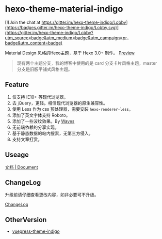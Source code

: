 hexo-theme-material-indigo
================

[![Join the chat at https://gitter.im/hexo-theme-indigo/Lobby](https://badges.gitter.im/hexo-theme-indigo/Lobby.svg)](https://gitter.im/hexo-theme-indigo/Lobby?utm_source=badge&utm_medium=badge&utm_campaign=pr-badge&utm_content=badge)

Material Design 风格的Hexo主题，基于 Hexo 3.0+ 制作。 [Preview](http://imys.net/)

> 现有两个主题分支，我的博客中使用的是 card 分支卡片风格主题，master 分支是旧版平铺式风格主题。

## Feature

1. 仅支持 IE10+ 等现代浏览器。
2. 去 jQuery，更轻。相信现代浏览器的原生兼容性。
3. 使用 Less 作为 css 预处理器，需要安装 `hexo-renderer-less`。
4. 添加了英文字体支持 Roboto。
5. 添加了一些波纹效果。By [Waves](https://github.com/fians/Waves)
6. 无前端依赖的分享实现。
7. 基于静态数据的站内搜索，无第三方侵入。
8. 支持文章打赏。

## Useage

[文档 | Document](https://github.com/yscoder/hexo-theme-indigo/wiki)

## ChangeLog

升级前请仔细查看更改内容，如非必要可不升级。

[ChangeLog](https://github.com/yscoder/hexo-theme-indigo/releases)

## OtherVersion

* [vuepress-theme-indigo](https://github.com/yscoder/vuepress-theme-indigo)


